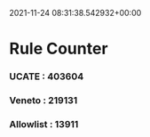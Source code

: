 2021-11-24 08:31:38.542932+00:00
# Rule Counter 
 ### UCATE : 403604

 ### Veneto : 219131

 ### Allowlist : 13911